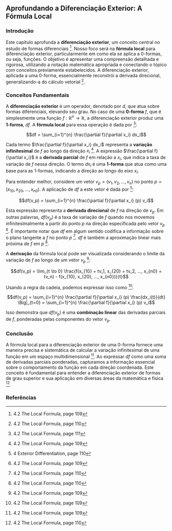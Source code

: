 ## Aprofundando a Diferenciação Exterior: A Fórmula Local

### Introdução
Este capítulo aprofunda a **diferenciação exterior**, um conceito central no estudo de formas diferenciais [^1]. Nosso foco será na **fórmula local** para diferenciação exterior, particularmente em como ela se aplica a 0-formas, ou seja, funções. O objetivo é apresentar uma compreensão detalhada e rigorosa, utilizando a notação matemática apropriada e conectando o tópico com conceitos previamente estabelecidos. A diferenciação exterior, aplicada a uma 0-forma, essencialmente reconstrói a derivada direcional, generalizando-a do cálculo vetorial [^2].

### Conceitos Fundamentais

A **diferenciação exterior** é um operador, denotado por $d$, que atua sobre formas diferenciais, elevando seu grau. No caso de uma **0-forma** $f$, que é simplesmente uma função $f: \mathbb{R}^n \to \mathbb{R}$, a diferenciação exterior produz uma **1-forma**, $df$. A **fórmula local** para essa operação é dada por [^3]:

$$df = \sum_{i=1}^{n} \frac{\partial f}{\partial x_i} dx_i$$

Cada termo $\frac{\partial f}{\partial x_i} dx_i$ representa a **variação infinitesimal** de $f$ ao longo da direção $x_i$ [^1]. A expressão $\frac{\partial f}{\partial x_i}$ é a **derivada parcial** de $f$ em relação a $x_i$, que indica a taxa de variação de $f$ nessa direção. O termo $dx_i$ é uma **1-forma** que atua como uma base para as 1-formas, indicando a direção ao longo do eixo $x_i$.

Para entender melhor, considere um vetor $v_p = (v_1, v_2, ..., v_n)$ no ponto $p = (x_{10}, x_{20}, ..., x_{n0})$. A aplicação de $df$ a este vetor é dada por [^4]:

$$df(v_p) = \sum_{i=1}^{n} \frac{\partial f}{\partial x_i} (p) v_i$$

Esta expressão representa a **derivada direcional** de $f$ na direção de $v_p$. Em outras palavras, $df(v_p)$ é a taxa de variação de $f$ quando nos movemos infinitesimalmente a partir do ponto $p$ na direção especificada pelo vetor $v_p$ [^1]. É importante notar que $df$ em algum sentido codifica a informação sobre o plano tangente a $f$ no ponto $p$ [^2]. $df$ é também a aproximação linear mais próxima de $f$ em $p$ [^2].

A **derivação** da fórmula local pode ser visualizada considerando o limite da variação de $f$ ao longo de um vetor $v_p$ [^1]:

$$df(v_p) = \lim_{t \to 0} \frac{f(x_{10} + tv_1, x_{20} + tv_2, ..., x_{n0} + tv_n) - f(x_{10}, x_{20}, ..., x_{n0})}{t}$$

Usando a regra da cadeia, podemos expressar isso como [^1]:

$$df(v_p) = \sum_{i=1}^{n} \frac{\partial f}{\partial x_i} (p) \frac{dx_i(t)}{dt} \Big|_{t=0} = \sum_{i=1}^{n} \frac{\partial f}{\partial x_i} (p) v_i$$

Isso demonstra que $df(v_p)$ é uma **combinação linear** das derivadas parciais de $f$, ponderadas pelas componentes do vetor $v_p$.

### Conclusão

A fórmula local para a diferenciação exterior de uma 0-forma fornece uma maneira precisa e sistemática de calcular a variação infinitesimal de uma função em um espaço multidimensional [^1]. Ao expressar $df$ como uma soma de derivadas parciais ponderadas, capturamos a informação essencial sobre o comportamento da função em cada direção coordenada. Este conceito é fundamental para entender a diferenciação exterior de formas de grau superior e sua aplicação em diversas áreas da matemática e física [^2].

### Referências
[^1]: 4.2 The Local Formula, page 109
[^2]: 4.2 The Local Formula, page 110
[^3]: 4.2 The Local Formula, page 111
[^4]: 4 Exterior Differentiation, page 110
<!-- END -->